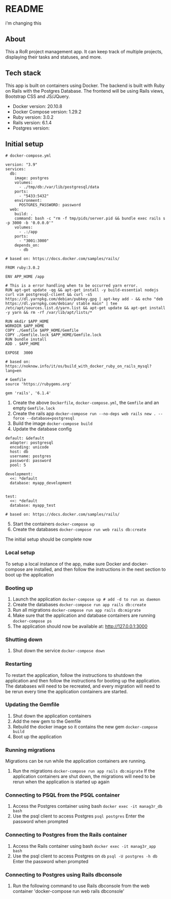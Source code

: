 # README
i'm changing this 

## About
This a RoR project management app. It can keep track of multiple projects, displaying their tasks and statuses, and more.

## Tech stack
This app is built on containers using Docker. The backend is built with Ruby on Rails with the Postgres Database. The frontend will be using Rails views, Bootstrap CSS and JS/JQuery.

* Docker version: 20.10.8
 * Docker Compose version: 1.29.2
 * Ruby version: 3.0.2
 * Rails version: 6.1.4
 * Postgres version: 

## Initial setup
```
# docker-compose.yml

version: "3.9"
services:
  db:
    image: postgres
    volumes:
      - ./tmp/db:/var/lib/postgresql/data
    ports:
      - "5433:5432"
    environment:
      POSTGRES_PASSWORD: password
  web:
    build: .
    command: bash -c "rm -f tmp/pids/server.pid && bundle exec rails s -p 3000 -b '0.0.0.0'"
    volumes:
      - .:/app
    ports:
      - "3001:3000"
    depends_on:
      - db

# based on: https://docs.docker.com/samples/rails/
```
```
FROM ruby:3.0.2

ENV APP_HOME /app

# This is a error handling when to be occurred yarn error.
RUN apt-get update -qq && apt-get install -y build-essential nodejs curl vim postgresql-client && curl -sS https://dl.yarnpkg.com/debian/pubkey.gpg | apt-key add - && echo "deb https://dl.yarnpkg.com/debian/ stable main" | tee /etc/apt/sources.list.d/yarn.list && apt-get update && apt-get install -y yarn && rm -rf /var/lib/apt/lists/*

RUN mkdir $APP_HOME
WORKDIR $APP_HOME
COPY ./Gemfile $APP_HOME/Gemfile
COPY ./Gemfile.lock $APP_HOME/Gemfile.lock
RUN bundle install
ADD . $APP_HOME

EXPOSE  3000

# based on: https://noknow.info/it/os/build_with_docker_ruby_on_rails_mysql?lang=en
```
```
# Gemfile
source 'https://rubygems.org'

gem 'rails', '6.1.4'
```
1. Create the above `Dockerfile`, `docker-compose.yml`, the `Gemfile` and an empty `Gemfile.lock` 
2. Create the rails app
`docker-compose run --no-deps web rails new . --force --database=postgresql`
3. Build the image
`docker-compose build`
4. Update the database config
```
default: &default
  adapter: postgresql
  encoding: unicode
  host: db
  username: postgres
  password: password
  pool: 5

development:
  <<: *default
  database: myapp_development


test:
  <<: *default
  database: myapp_test

# based on: https://docs.docker.com/samples/rails/
```
5. Start the containers
`docker-compose up`
6. Create the databases
`docker-compose run web rails db:create`

The initial setup should be complete now

### Local setup
To setup a local instance of the app, make sure Docker and docker-compose are installed, and then follow the instructions in the next section to boot up the application

### Booting up
1. Launch the application
   `docker-compose up # add -d to run as daemon`
2. Create the databases 
   `docker-compose run app rails db:create`
3. Run all migrations
   `docker-compose run app rails db:migrate`
4. Make sure that the application and database containers are running
   `docker-compose ps`
5. The application should now be available at: http://127.0.0.1:3000

### Shutting down
1. Shut down the service
   `docker-compose down`

### Restarting
To restart the application, follow the instructions to shutdown the application and then follow the instructions for booting up the application. The databases will need to be recreated, and every migration will need to be rerun every time the application containers are started.


### Updating the Gemfile
1. Shut down the application containers
2. Add the new gem to the Gemfile
3. Rebuild the docker image so it contains the new gem
   `docker-compose build`
4. Boot up the application


### Running migrations
Migrations can be run while the application containers are running. 
1. Run the migrations
   `docker-compose run app rails db:migrate`
If the application containers are shut down, the migrations will need to be rerun when the application is started up again


### Connecting to PSQL from the PSQL container
1. Access the Postgres container using bash
   `docker exec -it manag3r_db bash`
2. Use the psql client to access Postgres 
   `psql postgres`
Enter the password when prompted


### Connecting to Postgres from the Rails container
1. Access the Rails container using bash
   `docker exec -it manag3r_app bash`
2. Use the psql client to access Postgres on `db` 
   `psql -U postgres -h db `
Enter the password when prompted

### Connecting to Postgres using Rails dbconsole
1. Run the following command to use Rails dbconsole from the web container
   'docker-compose run web rails dbconsole'
